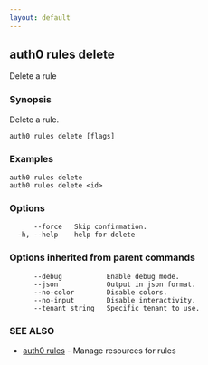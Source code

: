 ```yaml
---
layout: default
---
```

## auth0 rules delete

Delete a rule

### Synopsis

Delete a rule.

```
auth0 rules delete [flags]
```

### Examples

```
auth0 rules delete 
auth0 rules delete <id>
```

### Options

```
      --force   Skip confirmation.
  -h, --help    help for delete
```

### Options inherited from parent commands

```
      --debug           Enable debug mode.
      --json            Output in json format.
      --no-color        Disable colors.
      --no-input        Disable interactivity.
      --tenant string   Specific tenant to use.
```

### SEE ALSO

* [auth0 rules](auth0_rules.md)	 - Manage resources for rules

